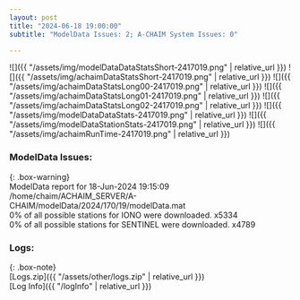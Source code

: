```yaml
---
layout: post
title: "2024-06-18 19:00:00"
subtitle: "ModelData Issues: 2; A-CHAIM System Issues: 0"

---
```


![]({{ "/assets/img/modelDataDataStatsShort-2417019.png" | relative_url }})
![]({{ "/assets/img/achaimDataStatsShort-2417019.png" | relative_url }})
![]({{ "/assets/img/achaimDataStatsLong00-2417019.png" | relative_url }})
![]({{ "/assets/img/achaimDataStatsLong01-2417019.png" | relative_url }})
![]({{ "/assets/img/achaimDataStatsLong02-2417019.png" | relative_url }})
![]({{ "/assets/img/modelDataDataStats-2417019.png" | relative_url }})
![]({{ "/assets/img/modelDataStationStats-2417019.png" | relative_url }})
![]({{ "/assets/img/achaimRunTime-2417019.png" | relative_url }})


### ModelData Issues:  
  
{: .box-warning}  
 ModelData report for 18-Jun-2024 19:15:09   
 /home/chaim/ACHAIM_SERVER/A-CHAIM/modelData/2024/170/19/modelData.mat   
 0% of all possible stations for IONO were downloaded. x5334   
 0% of all possible stations for SENTINEL were downloaded. x4789   
  


### Logs:  
  
{: .box-note}  
[Logs.zip]({{ "/assets/other/logs.zip" | relative_url }})  
[Log Info]({{ "/logInfo" | relative_url }})  

